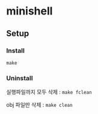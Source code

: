 # minishell

## Setup

### Install

`make`

### Uninstall

실행파일까지 모두 삭제 : `make fclean`

obj 파일만 삭제 : `make clean`
